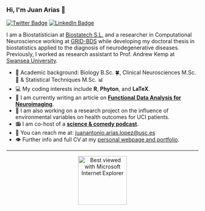 ### Hi, I'm Juan Arias 👋


[![Twitter Badge](https://img.shields.io/badge/Twitter-Profile-informational?style=flat&logo=twitter&logoColor=white&color=1CA2F1)](https://twitter.com/DatasetMessy)
[![LinkedIn Badge](https://img.shields.io/badge/LinkedIn-Profile-informational?style=flat&logo=linkedin&logoColor=white&color=0D76A8)](https://www.linkedin.com/in/juanariasbio/)

I am a Biostatistician at [Biostatech S.L.](http://biostatech.com/nuestro-equipo/juan-arias/) and a researcher in Computational Neuroscience working at [GRID-BDS](https://grid-usc.com/equipo) while developing my doctoral thesis in biostatistics applied to the diagnosis of neurodegenerative diseases. Previously, I worked as research assistant to Prof. Andrew Kemp at [Swansea University](https://genialscience.org.uk).

- :scroll: Academic background: Biology B.Sc. :four_leaf_clover:, Clinical Neurosciences M.Sc. 🧠 & Statistical Techniques M.Sc. :bar_chart:
- :computer: My coding interests include **R**, **Phyton**, and **LaTeX**.
- :notebook: I am currently writing an article on **[Functional Data Analysis for Neuroimaging](https://arxiv.org/abs/2102.02908)**.
- :notebook: I am also working on a research project on the influence of environmental variables on health outcomes for UCI patients.
- :radio: I am co-host of a **[science & comedy podcast](https://linktr.ee/idus_podcast)**.
- :e-mail: You can reach me at: juanantonio.arias.lopez@usc.es
- 👁️ Further info and full CV at my [personal webpage and portfolio](https://juan-arias.xyz).

---

 
<div align="center">
<img src="https://github.com/fnky/fnky/raw/fnky/img/ie.jpg" alt="Best viewed with Microsoft Internet Explorer" align="center" width="128">
</div> 
